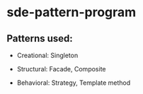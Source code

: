 # sde-pattern-program

## Patterns used:
* Creational:
Singleton 

* Structural:
Facade, 
Composite 

* Behavioral:
Strategy, 
Template method


